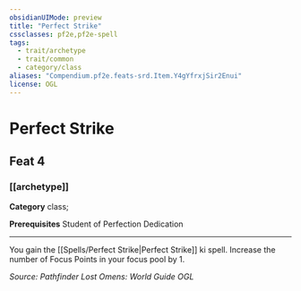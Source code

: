 ```yaml
---
obsidianUIMode: preview
title: "Perfect Strike"
cssclasses: pf2e,pf2e-spell
tags:
  - trait/archetype
  - trait/common
  - category/class
aliases: "Compendium.pf2e.feats-srd.Item.Y4gYfrxjSir2Enui"
license: OGL
---
```

# Perfect Strike
## Feat 4
### [[archetype]]

**Category** class; 



**Prerequisites** Student of Perfection Dedication
* * *
You gain the [[Spells/Perfect Strike|Perfect Strike]] ki spell. Increase the number of Focus Points in your focus pool by 1.

*Source: Pathfinder Lost Omens: World Guide*
*OGL*